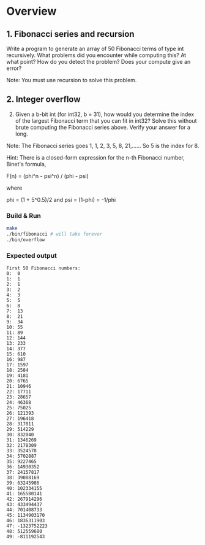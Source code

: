 # Overview

## 1. Fibonacci series and recursion
Write a program to generate an array of 50 Fibonacci terms of type int recursively.
What problems did you encounter while computing this? At what point? How do you detect
the problem? Does your compute give an error?

Note: You must use recursion to solve this problem.

## 2. Integer overflow
2. Given a b-bit int (for int32, b = 31), how would you determine the index of the largest
Fibonacci term that you can fit in int32? Solve this without brute computing the Fibonacci series
above. Verify your answer for a long.

Note: The Fibonacci series goes 1, 1, 2, 3, 5, 8, 21,...... So 5 is the index for 8.

Hint: There is a closed-form expression for the n-th Fibonacci number, Binet's formula,

F(n) = (phi^n - psi^n) / (phi - psi)

where

phi = (1 + 5^0.5)/2 and psi = (1-phi) = -1/phi

### Build & Run
```bash
make
./bin/fibonacci # will take forever
./bin/overflow
```

### Expected output
```
First 50 Fibonacci numbers:
0:  0
1:  1
2:  1
3:  2
4:  3
5:  5
6:  8
7:  13
8:  21
9:  34
10: 55
11: 89
12: 144
13: 233
14: 377
15: 610
16: 987
17: 1597
18: 2584
19: 4181
20: 6765
21: 10946
22: 17711
23: 28657
24: 46368
25: 75025
26: 121393
27: 196418
28: 317811
29: 514229
30: 832040
31: 1346269
32: 2178309
33: 3524578
34: 5702887
35: 9227465
36: 14930352
37: 24157817
38: 39088169
39: 63245986
40: 102334155
41: 165580141
42: 267914296
43: 433494437
44: 701408733
45: 1134903170
46: 1836311903
47: -1323752223
48: 512559680
49: -811192543
```
